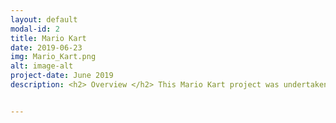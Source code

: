 ```yaml
---
layout: default
modal-id: 2
title: Mario Kart
date: 2019-06-23
img: Mario_Kart.png
alt: image-alt
project-date: June 2019
description: <h2> Overview </h2> This Mario Kart project was undertaken with the following two main objectives in mind from the start<span>&#58;</span> <br><ul><li>The robot must follow a line mapped out on the floor</li><li> The robot must be unique and look great! </li></ul> All Mechanical Designs and Code for this project can be found <a href=https://github.com/LeTo37/Levi_Todes_ME433>here.</a> <br><h2> Design Constraints</h2> The following were the contsraints given for the design of the robot<span>&#58;</span> <br><ul><li> The robot must be wheeled</li><li> Line sensing must be done with the provided USB camera.</li><li>Only two servo motors may be used to propel the robot. </li><li>Control of the robot will be done with a PIC32MX270F256D microcontroller.</li></ul><p align="center"> <img src="img/portfolio/mario_kart.gif" height="75%" width="75%"> </p> <br><h2> Hardware </h2><br><h2> Software </h2>


---
```


